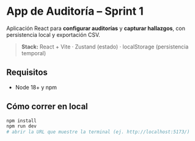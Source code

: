 # App de Auditoría – Sprint 1

Aplicación React para **configurar auditorías** y **capturar hallazgos**, con persistencia local y exportación CSV.

> **Stack:** React + Vite · Zustand (estado) · localStorage (persistencia temporal)

## Requisitos
- Node 18+ y npm

## Cómo correr en local
```bash
npm install
npm run dev
# abrir la URL que muestre la terminal (ej. http://localhost:5173/)

